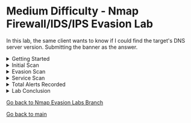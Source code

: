 # Medium Difficulty - Nmap Firewall/IDS/IPS Evasion Lab

In this lab, the same client wants to know if I could find the target's DNS server version. Submitting the banner as the answer.

<details>
  <summary>Getting Started</summary>
  
  ## Getting Started

  <img src="https://github.com/uli385899/My-Projects-Portfolio/blob/main/.assets/nmap-medium-9.png">
  
  Just like in the [Easy Lab](https://github.com/uli385899/My-Projects-Portfolio/blob/Nmap-Evasion-Labs/Easy-Lab.md), I connected to the same company's network using the OpenVPN configuration file from the previous lab and verified the connection by successfully pinging the host.

<hr>

</details>

<details>
<summary>Initial Scan</summary>
  
  ## Initial Scan

  <img src="https://github.com/uli385899/My-Projects-Portfolio/blob/main/.assets/nmap-medium-8.png">
 
 Since we know we need to find DNS server information, we can narrow our port search to port 53. This significantly reduces the number of alerts to be recorded, allowing more focus and resources for enumeration and analysis.
 
  - **Pn**: Disables pinging of hosts.
  - **n**: Disables DNS resolution.
  - **disable-arp-ping**: Disables checking if the target's IP address corresponds with a MAC address.
  - **max-retries**: Specifies the maximum number of connection retries for each port.
  - **packet-trace**: Similar to a packet sniffer, this option shows the results of sent and received network packets.
  - **stats-every**: Displays scan progress at intervals by set time.
  - **T**: Adjusts the aggressiveness of the scan (3 being normal or default).
  - **p**: Specifies the port(s) to be scanned.
  - **oN**: Saves scan in nmap formation.
  - **reason**: Provides additional details about the response or lack of response from a target, explaining why Nmap categorized a port as it did.

## Initial Scan Results

  <img src="https://github.com/uli385899/My-Projects-Portfolio/blob/main/.assets/nmap-medium-7.png">
  
  Examining the **no-response** in the scan results, it appears that the target's Firewall or IDS/IPS is intercepting and dropping our SYN packet requests. Since we know the port and service exist, we'll need to devise a clever method to bypass these defenses and ensure the requests are accepted.  

  <hr>

</details>


<details>
<summary>Evasion Scan</summary>
  
  ## UDP Scan

  <img src="https://github.com/uli385899/My-Projects-Portfolio/blob/main/.assets/nmap-medium-5.png">
  
 In the initial scan, I didn’t specify the type of scan, so Nmap defaulted to a **TCP SYN** scan (equivalent to using the -sS option). This likely caused the target’s defenses to filter out the packets, as DNS (port 53) typically operates over TCP only in specific scenarios-- such as zone transfers or handling large responses.

To address this, I made a single modification to the initial scan by adding the **-sU** option to perform a **UDP** scan. The results, along with the packet trace, showed that the target opened up and responded to the request, in contrast to filtering or ignoring it.

  <hr>

</details>

<details>
  <summary>Service Scan</summary>

  ## Service Scan

  <img src="https://github.com/uli385899/My-Projects-Portfolio/blob/main/.assets/nmap-medium-4.png">
  
  I again modified the scan with its last addition with using a service scan (-sV) on top of UDP.

  ## Service Scan Results

  <img src="https://github.com/uli385899/My-Projects-Portfolio/blob/main/.assets/nmap-medium-3.png">

  The service version running on the DNS server is the banner, that being a HTB flag.

  <hr>
  
</details>

<details>
  <summary>Total Alerts Recorded</summary>

  ## Total Alerts

  <img src="https://github.com/uli385899/My-Projects-Portfolio/blob/main/.assets/nmap-medium-2.png">
  
  Starting from the pings to verify our host was responding to the three different nmap scans, I managed to be under 75 alerts before being blocked from the defenses. I'd say it was a successful test!
  
</details>

<details>
  <summary>Lab Conclusion</summary>

  ## Lab Conclusion

  <img src="https://github.com/uli385899/My-Projects-Portfolio/blob/main/.assets/nmap-medium-1.png">
  
  This lab emphasized the importance of the passive reconnaissance phase, as failing to get it right initially cost me hours of troubleshooting-- even caused the target to block me due to the excessive number of scans. Conducting thorough research on the target before initiating active scans can provide a significant advantage. A well-thought-out plan is far more efficient than attempting to improvise during an ongoing process.

I had to draw heavily on my foundational knowledge of network protocols and learn how defensive systems respond to improperly configured scans. While the process itself was straightforward, overlooking key details or misconfiguring scan parameters can quickly lead to frustration, second-guessing, and unnecessary delays.

Ultimately, this experience reinforced a critical lesson: it’s not just about what you know, but about recognizing and addressing what you don’t yet know.

<hr>
  
</details>

[Go back to Nmap Evasion Labs Branch](https://github.com/uli385899/My-Projects-Portfolio/tree/Nmap-Evasion-Labs)

[Go back to main](https://github.com/uli385899/My-Projects-Portfolio/tree/main)
